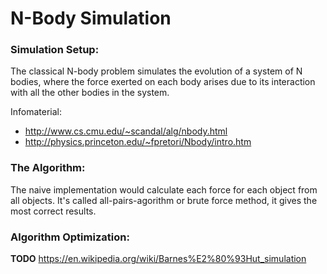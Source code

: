 # N-Body Simulation

### Simulation Setup:

The classical N-body problem simulates the evolution of a system of N bodies, where the force exerted on each body arises due to its interaction with all the other bodies in the system.


Infomaterial:
* http://www.cs.cmu.edu/~scandal/alg/nbody.html
* http://physics.princeton.edu/~fpretori/Nbody/intro.htm



### The Algorithm:

The naive implementation would calculate each force for each object from all objects. It's called all-pairs-agorithm or brute force method, it gives the most correct results.


### Algorithm Optimization:

__TODO__
https://en.wikipedia.org/wiki/Barnes%E2%80%93Hut_simulation

